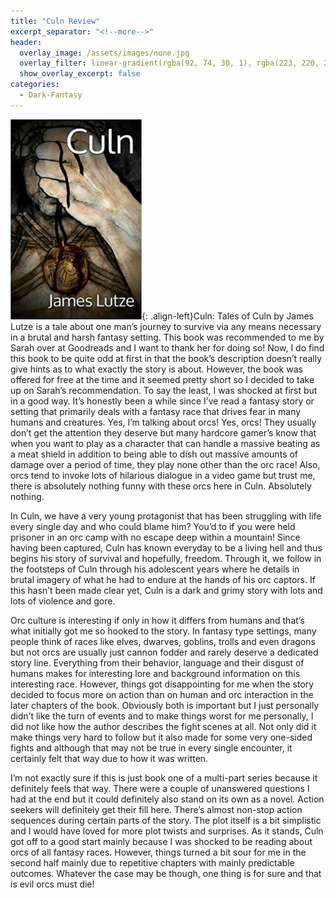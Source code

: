 ```yaml
---
title: "Culn Review"
excerpt_separator: "<!--more-->"
header:
  overlay_image: /assets/images/none.jpg
  overlay_filter: linear-gradient(rgba(92, 74, 30, 1), rgba(223, 220, 203, 1))
  show_overlay_excerpt: false
categories:
  - Dark-Fantasy
---
```

![culn-cover](/assets/images/culn.jpg){: .align-left}Culn: Tales of Culn by James Lutze is a tale about one man’s journey to survive via any means necessary in a brutal and harsh fantasy setting. This book was recommended to me by Sarah over at Goodreads and I want to thank her for doing so! Now, I do find this book to be quite odd at first in that the book’s description doesn’t really give hints as to what exactly the story is about. However, the book was offered for free at the time and it seemed pretty short so I decided to take up on Sarah’s recommendation. To say the least, I was shocked at first but in a good way. It’s honestly been a while since I’ve read a fantasy story or setting that primarily deals with a fantasy race that drives fear in many humans and creatures. Yes, I’m talking about orcs! Yes, orcs! They usually don’t get the attention they deserve but many hardcore gamer’s know that when you want to play as a character that can handle a massive beating as a meat shield in addition to being able to dish out massive amounts of damage over a period of time, they play none other than the orc race! Also, orcs tend to invoke lots of hilarious dialogue in a video game but trust me, there is absolutely nothing funny with these orcs here in Culn. Absolutely nothing.

In Culn, we have a very young protagonist that has been struggling with life every single day and who could blame him? You’d to if you were held prisoner in an orc camp with no escape deep within a mountain! Since having been captured, Culn has known everyday to be a living hell and thus begins his story of survival and hopefully, freedom. Through it, we follow in the footsteps of Culn through his adolescent years where he details in brutal imagery of what he had to endure at the hands of his orc captors. If this hasn’t been made clear yet, Culn is a dark and grimy story with lots and lots of violence and gore.

Orc culture is interesting if only in how it differs from humans and that’s what initially got me so hooked to the story. In fantasy type settings, many people think of races like elves, dwarves, goblins, trolls and even dragons but not orcs are usually just cannon fodder and rarely deserve a dedicated story line. Everything from their behavior, language and their disgust of humans makes for interesting lore and background information on this interesting race. However, things got disappointing for me when the story decided to focus more on action than on human and orc interaction in the later chapters of the book. Obviously both is important but I just personally didn’t like the turn of events and to make things worst for me personally, I did not like how the author describes the fight scenes at all. Not only did it make things very hard to follow but it also made for some very one-sided fights and although that may not be true in every single encounter, it certainly felt that way due to how it was written.

I’m not exactly sure if this is just book one of a multi-part series because it definitely feels that way. There were a couple of unanswered questions I had at the end but it could definitely also stand on its own as a novel. Action seekers will definitely get their fill here. There’s almost non-stop action sequences during certain parts of the story. The plot itself is a bit simplistic and I would have loved for more plot twists and surprises. As it stands, Culn got off to a good start mainly because I was shocked to be reading about orcs of all fantasy races. However, things turned a bit sour for me in the second half mainly due to repetitive chapters with mainly predictable outcomes. Whatever the case may be though, one thing is for sure and that is evil orcs must die!